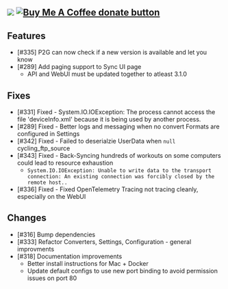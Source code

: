 [![](https://img.shields.io/static/v1?label=Sponsor&message=%E2%9D%A4&logo=GitHub&color=%23fe8e86)](https://github.com/sponsors/philosowaffle) <span class="badge-buymeacoffee"><a href="https://www.buymeacoffee.com/philosowaffle" title="Donate to this project using Buy Me A Coffee"><img src="https://img.shields.io/badge/buy%20me%20a%20coffee-donate-yellow.svg" alt="Buy Me A Coffee donate button" /></a></span>
---

## Features

- [#335] P2G can now check if a new version is available and let you know
- [#289] Add paging support to Sync UI page
	- API and WebUI must be updated together to atleast 3.1.0

## Fixes

- [#331] Fixed - System.IO.IOException: The process cannot access the file 'deviceInfo.xml' because it is being used by another process.
- [#289] Fixed - Better logs and messaging when no convert Formats are configured in Settings
- [#342] Fixed - Failed to deserialzie UserData when `null` cycling_ftp_source
- [#343] Fixed - Back-Syncing hundreds of workouts on some computers could lead to resource exhaustion 
	- `System.IO.IOException: Unable to write data to the transport connection: An existing connection was forcibly closed by the remote host..`
- [#336] Fixed - Fixed OpenTelemetry Tracing not tracing cleanly, especially on the WebUI

## Changes

- [#316] Bump dependencies
- [#333] Refactor Converters, Settings, Configuration - general improvments
- [#318] Documentation improvements
	- Better install instructions for Mac + Docker
	- Update default configs to use new port binding to avoid permission issues on port 80
